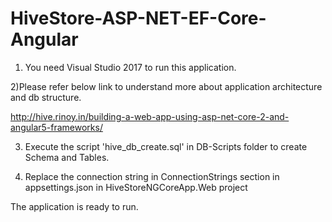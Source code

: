 # HiveStore-ASP-NET-EF-Core-Angular

1) You need Visual Studio 2017 to run this application.

2)Please refer below link to understand more about application architecture and db structure.

http://hive.rinoy.in/building-a-web-app-using-asp-net-core-2-and-angular5-frameworks/

3) Execute the script 'hive_db_create.sql' in DB-Scripts folder to create Schema and Tables.

4) Replace the connection string in ConnectionStrings section in appsettings.json in HiveStoreNGCoreApp.Web project

The application is ready to run.
